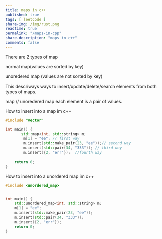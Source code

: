 ```yaml
---
title: maps in c++
published: true
tags: [ leetcode ]
share-img: /img/rust.png
readtime: true
permalink: "/maps-in-cpp"
share-description: "maps in c++"
comments: false
---
```

There are 2 types of map

normal map(values are sorted by key)

unoredered map (values are not sorted by key)

This descriways ways to insert/update/delete/search elements from both types of maps.


map // unoredered map  each element is a pair of values.

How to insert into a map im c++

```cpp
#include "vector"

int main() {
       std::map<int, std::string> m;
        m[1] = "ee"; // first way
        m.insert(std::make_pair(23, "ee"));// second way
        m.insert(std::pair(34, "333")); // third way
        m.insert({2, "err"});  //fourth way

    return 0;
}
```

How to insert into a unordered map im c++

```cpp
#include <unordered_map>


int main() {
    std::unordered_map<int, std::string> m;
    m[1] = "ee";
    m.insert(std::make_pair(23, "ee"));
    m.insert(std::pair(34, "333"));
    m.insert({2, "err"});
    return 0;
}
```